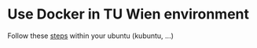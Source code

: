 # Use Docker in TU Wien environment

Follow these [steps](https://docs.docker.com/install/linux/docker-ce/ubuntu/#install-using-the-repository) within your ubuntu (kubuntu, ...) 
